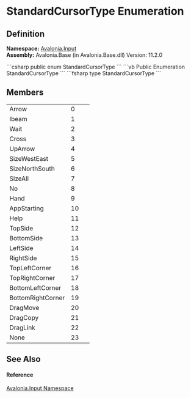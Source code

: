 # StandardCursorType Enumeration




## Definition
**Namespace:** <a href="N_Avalonia_Input">Avalonia.Input</a>  
**Assembly:** Avalonia.Base (in Avalonia.Base.dll) Version: 11.2.0

<Tabs groupId="api-code-preview">
<TabItem value="csharp" label="C#">
```csharp
public enum StandardCursorType
```
</TabItem>
<TabItem value="vb" label="VB">
```vb
Public Enumeration StandardCursorType
```
</TabItem>
<TabItem value="fsharp" label="F#">
```fsharp
type StandardCursorType
```
</TabItem>
</Tabs>



## Members
<table>
<tr>
<td>Arrow</td>
<td>0</td>
<td> </td>
</tr>
<tr>
<td>Ibeam</td>
<td>1</td>
<td> </td>
</tr>
<tr>
<td>Wait</td>
<td>2</td>
<td> </td>
</tr>
<tr>
<td>Cross</td>
<td>3</td>
<td> </td>
</tr>
<tr>
<td>UpArrow</td>
<td>4</td>
<td> </td>
</tr>
<tr>
<td>SizeWestEast</td>
<td>5</td>
<td> </td>
</tr>
<tr>
<td>SizeNorthSouth</td>
<td>6</td>
<td> </td>
</tr>
<tr>
<td>SizeAll</td>
<td>7</td>
<td> </td>
</tr>
<tr>
<td>No</td>
<td>8</td>
<td> </td>
</tr>
<tr>
<td>Hand</td>
<td>9</td>
<td> </td>
</tr>
<tr>
<td>AppStarting</td>
<td>10</td>
<td> </td>
</tr>
<tr>
<td>Help</td>
<td>11</td>
<td> </td>
</tr>
<tr>
<td>TopSide</td>
<td>12</td>
<td> </td>
</tr>
<tr>
<td>BottomSide</td>
<td>13</td>
<td> </td>
</tr>
<tr>
<td>LeftSide</td>
<td>14</td>
<td> </td>
</tr>
<tr>
<td>RightSide</td>
<td>15</td>
<td> </td>
</tr>
<tr>
<td>TopLeftCorner</td>
<td>16</td>
<td> </td>
</tr>
<tr>
<td>TopRightCorner</td>
<td>17</td>
<td> </td>
</tr>
<tr>
<td>BottomLeftCorner</td>
<td>18</td>
<td> </td>
</tr>
<tr>
<td>BottomRightCorner</td>
<td>19</td>
<td> </td>
</tr>
<tr>
<td>DragMove</td>
<td>20</td>
<td> </td>
</tr>
<tr>
<td>DragCopy</td>
<td>21</td>
<td> </td>
</tr>
<tr>
<td>DragLink</td>
<td>22</td>
<td> </td>
</tr>
<tr>
<td>None</td>
<td>23</td>
<td> </td>
</tr>
</table>

## See Also


#### Reference
<a href="N_Avalonia_Input">Avalonia.Input Namespace</a>  
